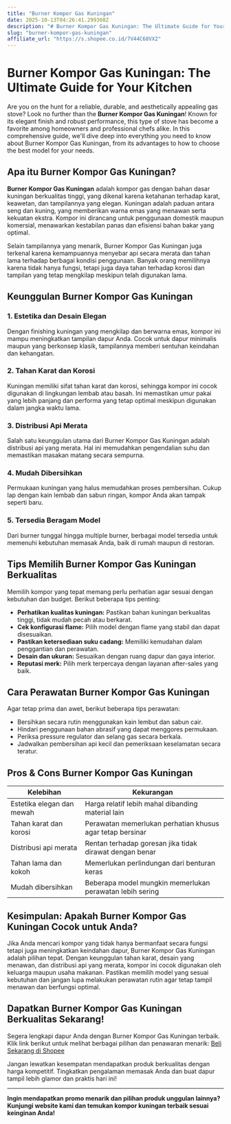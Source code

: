 ```yaml
---
title: "Burner Kompor Gas Kuningan"
date: 2025-10-13T04:26:41.299308Z
description: "# Burner Kompor Gas Kuningan: The Ultimate Guide for Your Kitchen..."
slug: "burner-kompor-gas-kuningan"
affiliate_url: "https://s.shopee.co.id/7V44C68VX2"
---
```

# Burner Kompor Gas Kuningan: The Ultimate Guide for Your Kitchen

Are you on the hunt for a reliable, durable, and aesthetically appealing gas stove? Look no further than the **Burner Kompor Gas Kuningan**! Known for its elegant finish and robust performance, this type of stove has become a favorite among homeowners and professional chefs alike. In this comprehensive guide, we'll dive deep into everything you need to know about Burner Kompor Gas Kuningan, from its advantages to how to choose the best model for your needs.

## Apa itu Burner Kompor Gas Kuningan?

**Burner Kompor Gas Kuningan** adalah kompor gas dengan bahan dasar kuningan berkualitas tinggi, yang dikenal karena ketahanan terhadap karat, keawetan, dan tampilannya yang elegan. Kuningan adalah paduan antara seng dan kuning, yang memberikan warna emas yang menawan serta kekuatan ekstra. Kompor ini dirancang untuk penggunaan domestik maupun komersial, menawarkan kestabilan panas dan efisiensi bahan bakar yang optimal.

Selain tampilannya yang menarik, Burner Kompor Gas Kuningan juga terkenal karena kemampuannya menyebar api secara merata dan tahan lama terhadap berbagai kondisi penggunaan. Banyak orang memilihnya karena tidak hanya fungsi, tetapi juga daya tahan terhadap korosi dan tampilan yang tetap mengkilap meskipun telah digunakan lama.

## Keunggulan Burner Kompor Gas Kuningan

### 1. Estetika dan Desain Elegan
Dengan finishing kuningan yang mengkilap dan berwarna emas, kompor ini mampu meningkatkan tampilan dapur Anda. Cocok untuk dapur minimalis maupun yang berkonsep klasik, tampilannya memberi sentuhan keindahan dan kehangatan.

### 2. Tahan Karat dan Korosi
Kuningan memiliki sifat tahan karat dan korosi, sehingga kompor ini cocok digunakan di lingkungan lembab atau basah. Ini memastikan umur pakai yang lebih panjang dan performa yang tetap optimal meskipun digunakan dalam jangka waktu lama.

### 3. Distribusi Api Merata
Salah satu keunggulan utama dari Burner Kompor Gas Kuningan adalah distribusi api yang merata. Hal ini memudahkan pengendalian suhu dan memastikan masakan matang secara sempurna.

### 4. Mudah Dibersihkan
Permukaan kuningan yang halus memudahkan proses pembersihan. Cukup lap dengan kain lembab dan sabun ringan, kompor Anda akan tampak seperti baru.

### 5. Tersedia Beragam Model
Dari burner tunggal hingga multiple burner, berbagai model tersedia untuk memenuhi kebutuhan memasak Anda, baik di rumah maupun di restoran.

## Tips Memilih Burner Kompor Gas Kuningan Berkualitas

Memilih kompor yang tepat memang perlu perhatian agar sesuai dengan kebutuhan dan budget. Berikut beberapa tips penting:

- **Perhatikan kualitas kuningan:** Pastikan bahan kuningan berkualitas tinggi, tidak mudah pecah atau berkarat.
- **Cek konfigurasi flame:** Pilih model dengan flame yang stabil dan dapat disesuaikan.
- **Pastikan ketersediaan suku cadang:** Memiliki kemudahan dalam penggantian dan perawatan.
- **Desain dan ukuran:** Sesuaikan dengan ruang dapur dan gaya interior.
- **Reputasi merk:** Pilih merk terpercaya dengan layanan after-sales yang baik.

## Cara Perawatan Burner Kompor Gas Kuningan

Agar tetap prima dan awet, berikut beberapa tips perawatan:

- Bersihkan secara rutin menggunakan kain lembut dan sabun cair.
- Hindari penggunaan bahan abrasif yang dapat menggores permukaan.
- Periksa pressure regulator dan selang gas secara berkala.
- Jadwalkan pembersihan api kecil dan pemeriksaan keselamatan secara teratur.

## Pros & Cons Burner Kompor Gas Kuningan

| Kelebihan | Kekurangan |
|--------------|--------------|
| Estetika elegan dan mewah | Harga relatif lebih mahal dibanding material lain |
| Tahan karat dan korosi | Perawatan memerlukan perhatian khusus agar tetap bersinar |
| Distribusi api merata | Rentan terhadap goresan jika tidak dirawat dengan benar |
| Tahan lama dan kokoh | Memerlukan perlindungan dari benturan keras |
| Mudah dibersihkan | Beberapa model mungkin memerlukan perawatan lebih sering |

## Kesimpulan: Apakah Burner Kompor Gas Kuningan Cocok untuk Anda?

Jika Anda mencari kompor yang tidak hanya bermanfaat secara fungsi tetapi juga meningkatkan keindahan dapur, Burner Kompor Gas Kuningan adalah pilihan tepat. Dengan keunggulan tahan karat, desain yang menawan, dan distribusi api yang merata, kompor ini cocok digunakan oleh keluarga maupun usaha makanan. Pastikan memilih model yang sesuai kebutuhan dan jangan lupa melakukan perawatan rutin agar tetap tampil menawan dan berfungsi optimal.

## Dapatkan Burner Kompor Gas Kuningan Berkualitas Sekarang!

Segera lengkapi dapur Anda dengan Burner Kompor Gas Kuningan terbaik. Klik link berikut untuk melihat berbagai pilihan dan penawaran menarik: [Beli Sekarang di Shopee](https://s.shopee.co.id/7V44C68VX2)

Jangan lewatkan kesempatan mendapatkan produk berkualitas dengan harga kompetitif. Tingkatkan pengalaman memasak Anda dan buat dapur tampil lebih glamor dan praktis hari ini!

---

**Ingin mendapatkan promo menarik dan pilihan produk unggulan lainnya? Kunjungi website kami dan temukan kompor kuningan terbaik sesuai keinginan Anda!**